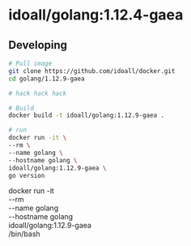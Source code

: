 idoall/golang:1.12.4-gaea
=============

## Developing

```bash
# Pull image
git clone https://github.com/idoall/docker.git
cd golang/1.12.9-gaea

# hack hack hack

# Build
docker build -t idoall/golang:1.12.9-gaea .

# run
docker run -it \
--rm \
--name golang \
--hostname golang \
idoall/golang:1.12.9-gaea \
go version
```
docker run -it \
--rm \
--name golang \
--hostname golang \
idoall/golang:1.12.9-gaea \
/bin/bash